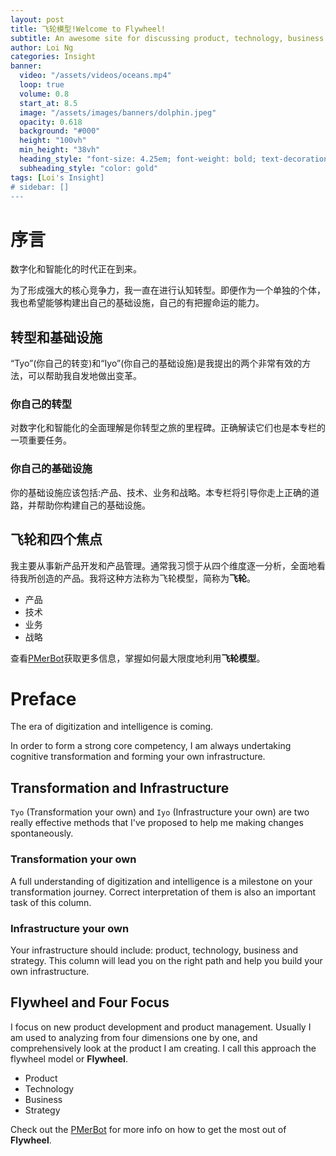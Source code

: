 ```yaml
---
layout: post
title: 飞轮模型!Welcome to Flywheel!
subtitle: An awesome site for discussing product, technology, business and strategy.
author: Loi Ng
categories: Insight
banner:
  video: "/assets/videos/oceans.mp4"
  loop: true
  volume: 0.8
  start_at: 8.5
  image: "/assets/images/banners/dolphin.jpeg"
  opacity: 0.618
  background: "#000"
  height: "100vh"
  min_height: "38vh"
  heading_style: "font-size: 4.25em; font-weight: bold; text-decoration: underline"
  subheading_style: "color: gold"
tags: [Loi's Insight]
# sidebar: []
---
```


# 序言

数字化和智能化的时代正在到来。

为了形成强大的核心竞争力，我一直在进行认知转型。即便作为一个单独的个体，我也希望能够构建出自己的基础设施，自己的有把握命运的能力。

转型和基础设施
------------

“Tyo”(你自己的转变)和“Iyo”(你自己的基础设施)是我提出的两个非常有效的方法，可以帮助我自发地做出变革。

### 你自己的转型

对数字化和智能化的全面理解是你转型之旅的里程碑。正确解读它们也是本专栏的一项重要任务。

### 你自己的基础设施

你的基础设施应该包括:产品、技术、业务和战略。本专栏将引导你走上正确的道路，并帮助你构建自己的基础设施。

飞轮和四个焦点
------------

我主要从事新产品开发和产品管理。通常我习惯于从四个维度逐一分析，全面地看待我所创造的产品。我将这种方法称为飞轮模型，简称为**飞轮**。 

* 产品
* 技术
* 业务
* 战略

查看[PMerBot][PMerBot-site]获取更多信息，掌握如何最大限度地利用**飞轮模型**。

# Preface

The era of digitization and intelligence is coming. 

In order to form a strong core competency, I am always undertaking cognitive transformation and forming your own infrastructure.

Transformation and Infrastructure
------------

`Tyo` (Transformation your own) and `Iyo` (Infrastructure your own) are two really effective methods that I've proposed to help me making changes spontaneously.

### Transformation your own ###

A full understanding of digitization and intelligence is a milestone on your transformation journey. Correct interpretation of them is also an important task of this column.

### Infrastructure your own ###

Your infrastructure should include: product, technology, business and strategy. This column will lead you on the right path and help you build your own infrastructure.

Flywheel and Four Focus
------------

I focus on new product development and product management. Usually I am used to analyzing from four dimensions one by one, and comprehensively look at the product I am creating. I call this approach the flywheel model or **Flywheel**.

* Product
* Technology
* Business
* Strategy

Check out the [PMerBot][PMerBot-site] for more info on how to get the most out of **Flywheel**.

[PMerBot-site]: https://www.theforage.cn